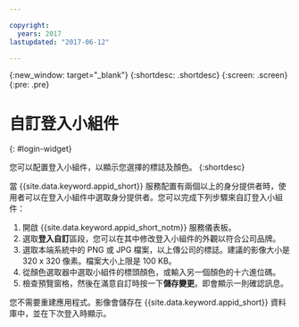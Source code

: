 ```yaml
---

copyright:
  years: 2017
lastupdated: "2017-06-12"

---
```

{:new_window: target="_blank"}
{:shortdesc: .shortdesc}
{:screen: .screen}
{:pre: .pre}

# 自訂登入小組件
{: #login-widget}

您可以配置登入小組件，以顯示您選擇的標誌及顏色。
{:shortdesc}

當 {{site.data.keyword.appid_short}} 服務配置有兩個以上的身分提供者時，使用者可以在登入小組件中選取身分提供者。您可以完成下列步驟來自訂登入小組件：

1. 開啟 {{site.data.keyword.appid_short_notm}} 服務儀表板。
2. 選取**登入自訂**區段，您可以在其中修改登入小組件的外觀以符合公司品牌。
3. 選取本端系統中的 PNG 或 JPG 檔案，以上傳公司的標誌。建議的影像大小是 320 x 320 像素。檔案大小上限是 100 KB。
4. 從顏色選取器中選取小組件的標頭顏色，或輸入另一個顏色的十六進位碼。
5. 檢查預覽窗格，然後在滿意自訂時按一下**儲存變更**。即會顯示一則確認訊息。

您不需要重建應用程式。影像會儲存在 {{site.data.keyword.appid_short}} 資料庫中，並在下次登入時顯示。
